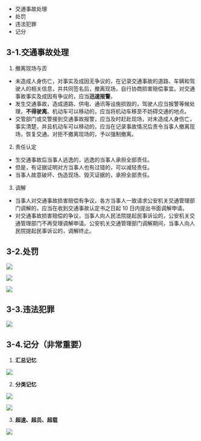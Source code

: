 - 交通事故处理
- 处罚
- 违法犯罪
- 记分

## 3-1.交通事故处理

1. 撤离现场与否
  - 未造成人身伤亡，对事实及成因无争议的，在记录交通事故的道路、车辆和驾驶人的相关信息，并共同签名后，撤离现场，自行协商损害赔偿事宜。对交通事故事实及成因有争议的，应当**迅速报警**。
  - 发生交通事故，造成道路、供电、通讯等设施损毁的，驾驶人应当报警等候处理，**不得驶离**。机动车可以移动的，应当将机动车移至不妨碍交通的地点。
  - 交管部门或交警接到交通事故报警，应当及时赶赴现场，对未造成人身伤亡，事实清楚，并且机动车可以移动的，应当在记录事故情况后责令当事人撤离现场，恢复交通。对拒不撤离现场的，予以强制撤离。

2. 责任认定
  - 生交通事故后当事人逃逸的，逃逸的当事人承担全部责任。
  - 但是，有证据证明对方当事人也有过错的，可以减轻责任。
  - 当事人故意破坏、伪造现场、毁灭证据的，承担全部责任。

3. 调解
  - 当事人对交通事故损害赔偿有争议，各方当事人一致请求公安机关交通管理部门调解的，应当在收到交通事故认定书之日起 10 日内提出书面调解申请。
  - 对交通事故损害赔偿的争议，当事人向人民法院提起民事诉讼的，公安机关交通管理部门不再受理调解申请。公安机关交通管理部门调解期间，当事人向人民院提起民事诉讼的，调解终止。

## 3-2.处罚

![](https://raw.githubusercontent.com/oneyoung19/vuepress-blog-img/Not-Count-Contribution/img/a4d2aa2e-9828-4622-8c9a-39229d00493a.png)

![](https://raw.githubusercontent.com/oneyoung19/vuepress-blog-img/Not-Count-Contribution/img/20241011123811.png)

![](https://raw.githubusercontent.com/oneyoung19/vuepress-blog-img/Not-Count-Contribution/img/20241011123858.png)

## 3-3.违法犯罪

![](https://raw.githubusercontent.com/oneyoung19/vuepress-blog-img/Not-Count-Contribution/img/20241011123951.png)

## 3-4.记分（非常重要）

1. **汇总记忆**

![](https://raw.githubusercontent.com/oneyoung19/vuepress-blog-img/Not-Count-Contribution/img/20241014115236.png)

2. **分类记忆**

![](https://raw.githubusercontent.com/oneyoung19/vuepress-blog-img/Not-Count-Contribution/img/20241014115437.png)

![](https://raw.githubusercontent.com/oneyoung19/vuepress-blog-img/Not-Count-Contribution/img/20241014115515.png)

3. **超速、超员、超载**

![](https://raw.githubusercontent.com/oneyoung19/vuepress-blog-img/Not-Count-Contribution/img/20241014115637.png)
